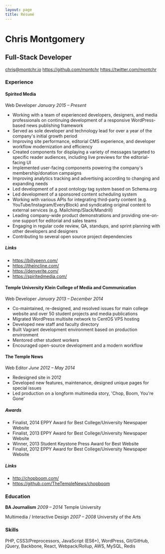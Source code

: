 ```yaml
---
layout: page
title: Résumé
---
```


# Chris Montgomery
## Full-Stack Developer
[chris@montchr.io](mailto:chris@montchr.io)
https://github.com/montchr
https://twitter.com/montchr

### Experience

#### Spirited Media
Web Developer
*January 2015 – Present*

- Working with a team of experienced developers, designers, and media professionals on continuing development of a responsive WordPress-based news publishing framework
- Served as sole developer and technology lead for over a year of the company's initial growth period
- Improving site performance, editorial CMS experience, and developer workflow modernization and efficiency
- Created components for displaying a variety of messages targeted to specific reader audiences, including live previews for the editorial-facing UI
- Implemented user-facing components powering the company's membership/donation campaigns
- Improving analytics tracking and advertising according to changing and expanding needs
- Led development of a post ontology tag system based on Schema.org
- Led development of a sponsored content scheduling system
- Working with various APIs for integrating third-party content (e.g. YouTube/Instagram/EveryBlock) and syndicating original content to external services (e.g. Mailchimp/Slack/Mandrill)
- Leading company-wide product demonstrations and providing one-on-one support for editorial and sales teams
- Engaging in regular code review, QA, standups, and sprint planning with other developers and designers
- Contributing to several open source project dependencies

##### Links

- https://billypenn.com/
- https://theincline.com/
- https://denverite.com/
- https://spiritedmedia.com/


#### Temple University Klein College of Media and Communication
Web Developer
*January 2013 – December 2014*

- Co-maintained, re-designed, and resolved issues for main college website and over 50 student projects and media publications
- Migrated WordPress multisite network to CentOS VPS hosting
- Developed new staff and faculty directory
- Built Vagrant development environment based on production environment
- Mentored other student workers
- Encouraged open-source development and a modern workflow


#### The Temple News
Web Editor
*June 2012 – May 2014*

- Redesigned site in 2012
- Developed new features, maintenance, designed unique pages for special issues
- Led production on a longform multimedia story, 'Chop, Boom, You're Gone'

##### Awards

- Finalist, 2014 EPPY Award for Best College/University Newspaper Website
- Finalist, 2013 EPPY Award for Best College/University Newspaper Website
- Winner, 2013 Student Keystone Press Award for Best Website
- Finalist, 2012 EPPY Award for Best College/University Newspaper Website

##### Links

- http://chopboom.com/
- https://github.com/TheTempleNews/chopboom


### Education

**BA Journalism**
*2009 – 2014*
Temple University

Multimedia / Interactive Design
*2007 – 2008*
University of the Arts


### Skills

PHP, CSS3/Preprocessors, JavaScript (ES6+), WordPress, Git/GitHub, jQuery, Backbone, React, Webpack/Rollup, AWS, MySQL, Redis
